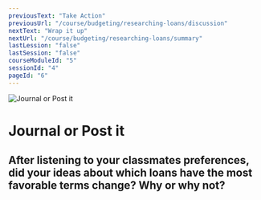 ```yaml
---
previousText: "Take Action"
previousUrl: "/course/budgeting/researching-loans/discussion"
nextText: "Wrap it up"
nextUrl: "/course/budgeting/researching-loans/summary"
lastLession: "false"
lastSession: "false"
courseModuleId: "5"
sessionId: "4"
pageId: "6"
---
```



![Journal or Post it](/assets/img/journal-it.png)
# Journal or Post it

## After listening to your classmates preferences, did your ideas about which loans have the most favorable terms change? Why or why not?
<sparkle-feed-post assignment-name="After listening to your classmates preferences, did your ideas about which loans have the most favorable terms change? Why or why not?" ></sparkle-feed-post>